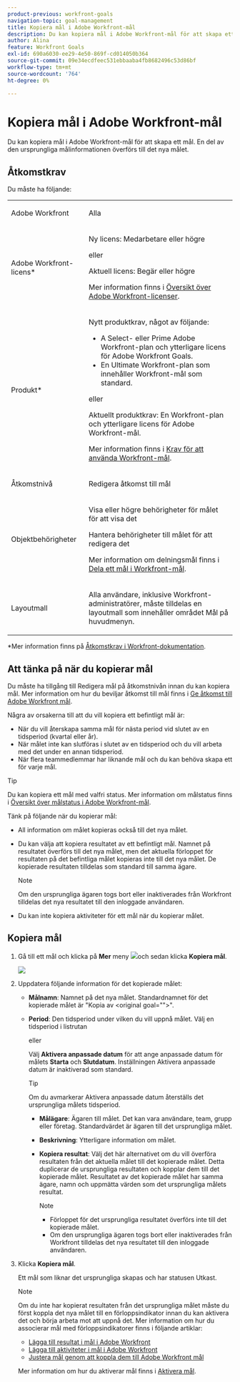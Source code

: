 ```yaml
---
product-previous: workfront-goals
navigation-topic: goal-management
title: Kopiera mål i Adobe Workfront-mål
description: Du kan kopiera mål i Adobe Workfront-mål för att skapa ett mål. En del av den ursprungliga målinformationen överförs till det nya målet.
author: Alina
feature: Workfront Goals
exl-id: 690a6030-ee29-4e50-869f-cd014050b364
source-git-commit: 09e34ecdfeec531ebbaaba4fb8682496c53d86bf
workflow-type: tm+mt
source-wordcount: '764'
ht-degree: 0%

---
```


# Kopiera mål i Adobe Workfront-mål

Du kan kopiera mål i Adobe Workfront-mål för att skapa ett mål. En del av den ursprungliga målinformationen överförs till det nya målet.

## Åtkomstkrav

Du måste ha följande:

<table style="table-layout:auto">
<col>
</col>
<col>
</col>
<tbody>
 <tr>
 <td role="rowheader">Adobe Workfront</td>
 <td>
 <p>Alla</p>

</td>
 </tr>
 <tr>
 <td role="rowheader">Adobe Workfront-licens*</td>
 <td>
 <p>Ny licens: Medarbetare eller högre</p>
 eller
 <p>Aktuell licens: Begär eller högre</p> <p>Mer information finns i <a href="../../administration-and-setup/add-users/access-levels-and-object-permissions/wf-licenses.md" class="MCXref xref">Översikt över Adobe Workfront-licenser</a>.</p> </td>
 </tr>
 <tr>
 <td role="rowheader">Produkt*</td>
 <td>
 <p> Nytt produktkrav, något av följande: </p>
<ul>
<li>A Select- eller Prime Adobe Workfront-plan och ytterligare licens för Adobe Workfront Goals.</li>
<li>En Ultimate Workfront-plan som innehåller Workfront-mål som standard. </li></ul>
 <p>eller</p>
 <p>Aktuellt produktkrav: En Workfront-plan och ytterligare licens för Adobe Workfront-mål. </p> <p>Mer information finns i <a href="../../workfront-goals/goal-management/access-needed-for-wf-goals.md" class="MCXref xref">Krav för att använda Workfront-mål</a>. </p> </td>
 </tr>
 <tr>
 <td role="rowheader">Åtkomstnivå</td>
 <td> <p>Redigera åtkomst till mål</p> </td>
 </tr>
 <tr data-mc-conditions="">
 <td role="rowheader">Objektbehörigheter</td>
 <td>
  <div>
  <p>Visa eller högre behörigheter för målet för att visa det</p>
  <p>Hantera behörigheter till målet för att redigera det</p>
  <p>Mer information om delningsmål finns i <a href="../../workfront-goals/workfront-goals-settings/share-a-goal.md" class="MCXref xref">Dela ett mål i Workfront-mål</a>. </p>
  </div> </td>
 </tr>
<tr>
   <td role="rowheader"><p>Layoutmall</p></td>
   <td> <p>Alla användare, inklusive Workfront-administratörer, måste tilldelas en layoutmall som innehåller området Mål på huvudmenyn. </p>  
</td>
  </tr>
</tbody>
</table>

*Mer information finns på [Åtkomstkrav i Workfront-dokumentation](/help/quicksilver/administration-and-setup/add-users/access-levels-and-object-permissions/access-level-requirements-in-documentation.md).

## Att tänka på när du kopierar mål

Du måste ha tillgång till Redigera mål på åtkomstnivån innan du kan kopiera mål. Mer information om hur du beviljar åtkomst till mål finns i [Ge åtkomst till Adobe Workfront mål](../../administration-and-setup/add-users/configure-and-grant-access/grant-access-goals.md).

Några av orsakerna till att du vill kopiera ett befintligt mål är:

* När du vill återskapa samma mål för nästa period vid slutet av en tidsperiod (kvartal eller år).
* När målet inte kan slutföras i slutet av en tidsperiod och du vill arbeta med det under en annan tidsperiod.
* När flera teammedlemmar har liknande mål och du kan behöva skapa ett för varje mål.

>[!TIP]
>
>Du kan kopiera ett mål med valfri status. Mer information om målstatus finns i [Översikt över målstatus i Adobe Workfront-mål](../../workfront-goals/goal-management/goal-status-overview.md).

Tänk på följande när du kopierar mål:

* All information om målet kopieras också till det nya målet.
* Du kan välja att kopiera resultatet av ett befintligt mål. Namnet på resultatet överförs till det nya målet, men det aktuella förloppet för resultaten på det befintliga målet kopieras inte till det nya målet. De kopierade resultaten tilldelas som standard till samma ägare.

  >[!NOTE]
  >
  >Om den ursprungliga ägaren togs bort eller inaktiverades från Workfront tilldelas det nya resultatet till den inloggade användaren.

* Du kan inte kopiera aktiviteter för ett mål när du kopierar målet.

## Kopiera mål

<!--
Copying goals differs depending on what environment you use. 

To copy goals in the Production environment:

1. Go to a goal and click it to open the Goal Details panel.

   For information about accessing an individual goal, see the "Access individual goals" section in [Access and open goals in Adobe Workfront Goals](../../workfront-goals/goal-management/access-goals-in-wf-goals.md).

   This opens the Goal Details panel.

1. Click the **More icon** ![](assets/more-icon.png), then click **Copy**. 

1. Update any of the following information for the copied goal:

   | Field |Description  |
   |---|---|
   | New Goal |The name of the new goal. The default is the name of the original goal.  |
   | Period |The time period during which you want to achieve the goal. Select a time period from the drop-down menu or click **Define custom dates** to indicate a custom time period. By default, the Period is always the current quarter. |
   | Owner |The owner of the goal. It can be a user, team, group, or a company. The default is the owner of the original goal.  |
   | Description |Additional information about the goal.  |

1. (Conditional) Select **Copy results** if the original goal had results added to it and you want to copy them to the new goal. This duplicates the original results to the new goal. The results of the copied goal have the same owner, names and measured values as the results of the original goal.

   >[!TIP]
   >
   >* The progress of the original result does not transfer to the copied goal. 
   >* If the original owner was deleted or deactivated from Workfront, the new result is assigned to the logged in user.

1. Click **Save**.

   The copied goal is saved with a status of Draft and displays in the Goal Details panel.

   >[!IMPORTANT]
   >
   >If you have not copied the results from the original goal, you must first associate the new goal with a progress indicator before you can activate it and start working towards achieving it. 
   >
   >Do at least one of the following to be able to activate a goal: 
   >   
   >* Add a Result
   >   
   >  For information about adding results, see [Add results to goals in Adobe Workfront Goals](../../workfront-goals/results-and-activities/add-results-to-goals.md).
   >   
   >* Add an Activity
   >   
   >  For information about adding activities, see [Add activities to goals in Adobe Workfront Goals](../../workfront-goals/results-and-activities/add-activities-to-goals.md). 
   >   
   >* Align another goal to it
   >   
   >  For information about aligning goals, see [Align goals by connecting them in Adobe Workfront Goals](../../workfront-goals/goal-alignment/align-goals-by-connecting-them.md).
   >
   > For information about activating a goal, see [Activate goals in Adobe Workfront Goals](../goal-management/activate-goals.md). 

1. Click the **X** icon in the upper-right of the Goal Details panel to close it.

   The copied goal displays in the following sections:

   * Goal List 
   * Check-in (after it is activated)
   * Goal Alignment section (after it is activated) 
   * Pulse
(!--drafted - this was important when we could not update the goal timeframe in the past but we can do that now - not needed
1. (Optional and conditional) If you have copied a goal that was not achieved in a previous time period to continue working on it in the following time period, do the following:

   1. Go to the original goal in the Goal List, Check-in page, or Pulse section and comment on the goal, to indicate that this goal was copied to another, more current goal. For information about commenting on a goal, see [Manage goal comments in Adobe Workfront Goals](../../workfront-goals/goal-management/manage-goal-comments.md).
   1. Close the original goal, to preserve the progress in its original time period. For information about closing goals, see [Close and reopen goals in Adobe Workfront Goals](../../workfront-goals/goal-management/close-and-reopen-goals.md). 
   1. Update the the **Initial** value of the new Result to match the **End At** value of the previous result, so that your new goal progress will start calculating from the point you achieved in the previous period.
   
-->


1. Gå till ett mål och klicka på **Mer** meny ![](assets/more-icon.png)och sedan klicka **Kopiera mål**.

   ![](assets/copy-goal-box-unshimmed.png)

1. Uppdatera följande information för det kopierade målet:
   * **Målnamn**: Namnet på det nya målet. Standardnamnet för det kopierade målet är &quot;Kopia av &lt;original goal=&quot;&quot;>&quot;.
   * **Period**: Den tidsperiod under vilken du vill uppnå målet. Välj en tidsperiod i listrutan

     eller

     Välj **Aktivera anpassade datum** för att ange anpassade datum för målets **Starta** och **Slutdatum**. Inställningen Aktivera anpassade datum är inaktiverad som standard.

     >[!TIP]
     >
     >   Om du avmarkerar Aktivera anpassade datum återställs det ursprungliga målets tidsperiod.

      * **Målägare**: Ägaren till målet. Det kan vara användare, team, grupp eller företag. Standardvärdet är ägaren till det ursprungliga målet.
      * **Beskrivning**: Ytterligare information om målet.
      * **Kopiera resultat**: Välj det här alternativet om du vill överföra resultaten från det aktuella målet till det kopierade målet. Detta duplicerar de ursprungliga resultaten och kopplar dem till det kopierade målet. Resultatet av det kopierade målet har samma ägare, namn och uppmätta värden som det ursprungliga målets resultat.

        >[!NOTE]
        >
        >* Förloppet för det ursprungliga resultatet överförs inte till det kopierade målet.
        >* Om den ursprungliga ägaren togs bort eller inaktiverades från Workfront tilldelas det nya resultatet till den inloggade användaren.

1. Klicka **Kopiera mål**.

   Ett mål som liknar det ursprungliga skapas och har statusen Utkast.

   >[!NOTE]
   >
   >Om du inte har kopierat resultaten från det ursprungliga målet måste du först koppla det nya målet till en förloppsindikator innan du kan aktivera det och börja arbeta mot att uppnå det.
   >Mer information om hur du associerar mål med förloppsindikatorer finns i följande artiklar:
   >* [Lägga till resultat i mål i Adobe Workfront](../results-and-activities/add-results-to-goals.md)
   >* [Lägga till aktiviteter i mål i Adobe Workfront](../results-and-activities/add-activities-to-goals.md)
   >* [Justera mål genom att koppla dem till Adobe Workfront mål](../goal-alignment/align-goals-by-connecting-them.md)
   >
   >Mer information om hur du aktiverar mål finns i [Aktivera mål](../goal-management/activate-goals.md).

